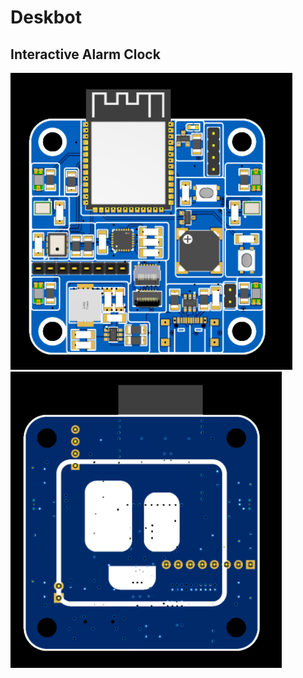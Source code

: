 # Deskbot
## Interactive Alarm Clock
![Front](README/DeskBot-PCB-Front.png)
![alt text](README/DeskBot-PCB-Back.png)
